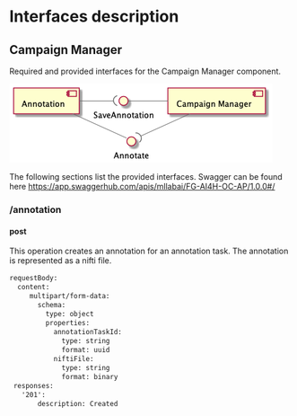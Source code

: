 # Interfaces description
## Campaign Manager
Required and provided interfaces for the Campaign Manager component.

![interfaces.png](/.attachments/interfaces-86aa047d-46de-4b50-b8c0-8e9b5aa91911.png)

The following sections list the provided interfaces.
Swagger can be found here
https://app.swaggerhub.com/apis/mllabai/FG-AI4H-OC-AP/1.0.0#/

### /annotation
#### post
This operation creates an annotation for an annotation task. The annotation is represented as a nifti file.
```
requestBody:
  content:
     multipart/form-data:
       schema:
         type: object
         properties:
           annotationTaskId:
             type: string
             format: uuid
           niftiFile:
             type: string
             format: binary
 responses: 
   '201':
       description: Created
```